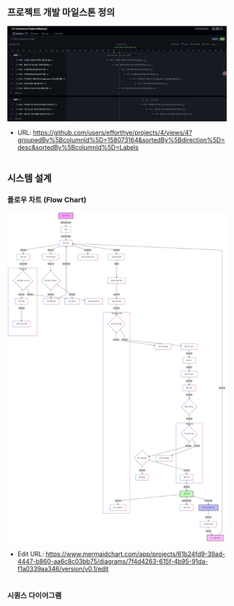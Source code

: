 
## 프로젝트 개발 마일스톤 정의
![alt text](images/milestone2.png)
- URL: https://github.com/users/efforthye/projects/4/views/4?groupedBy%5BcolumnId%5D=158073164&sortedBy%5Bdirection%5D=desc&sortedBy%5BcolumnId%5D=Labels
<br/><br/>

## 시스템 설계
### 플로우 차트 (Flow Chart)
![alt text](images/flowchart2.png)
- Edit URL: https://www.mermaidchart.com/app/projects/61b24fd9-39ad-4447-b860-aa6c8c03bb75/diagrams/7f4d4263-615f-4b95-91da-f1a0339aa346/version/v0.1/edit
<br/><br/>

### 시퀀스 다이어그램
